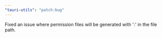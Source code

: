 ```yaml
---
"tauri-utils": "patch:bug"
---
```


Fixed an issue where permission files will be generated with ':' in the file path.

